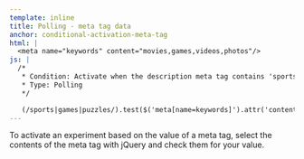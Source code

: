 ```yaml
---
template: inline
title: Polling - meta tag data
anchor: conditional-activation-meta-tag
html: |
  <meta name="keywords" content="movies,games,videos,photos"/>
js: |
  /*
   * Condition: Activate when the description meta tag contains 'sports', 'games', or 'puzzles'
   * Type: Polling
   */

   (/sports|games|puzzles/).test($('meta[name=keywords]').attr('content'))
---
```


To activate an experiment based on the value of a meta tag, select the contents of the meta tag with jQuery and check them for your value.
